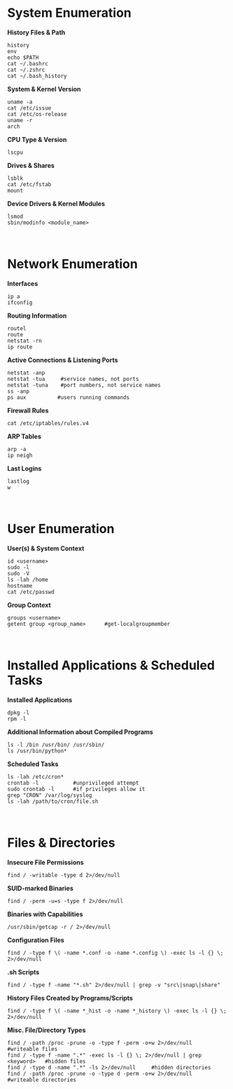 # System Enumeration

**History Files & Path**
```
history
env
echo $PATH
cat ~/.bashrc
cat ~/.zshrc
cat ~/.bash_history
```
**System & Kernel Version**
```
uname -a
cat /etc/issue
cat /etc/os-release
uname -r
arch
```
**CPU Type & Version**
```
lscpu
```
**Drives & Shares**
```
lsblk
cat /etc/fstab
mount
```
**Device Drivers & Kernel Modules**
```
lsmod 
sbin/modinfo <module_name>
```

<br>

# Network Enumeration

**Interfaces**
```
ip a 
ifconfig
```
**Routing Information**
```
routel
route
netstat -rn
ip route
```
**Active Connections & Listening Ports**
```
netstat -anp
netstat -tua     #service names, not ports
netstat -tuna    #port numbers, not service names
ss -anp
ps aux          #users running commands
```
**Firewall Rules**
```
cat /etc/iptables/rules.v4
```
**ARP Tables**
```
arp -a 
ip neigh
```
**Last Logins**
```
lastlog
w
```

<br>

# User Enumeration

**User(s) & System Context**
```
id <username>
sudo -l
sudo -V
ls -lah /home
hostname
cat /etc/passwd
```
**Group Context**
```
groups <username>
getent group <group_name>      #get-localgroupmember
```

<br>

# Installed Applications & Scheduled Tasks

**Installed Applications**
```
dpkg -l
rpm -l
```
**Additional Information about Compiled Programs**
```
ls -l /bin /usr/bin/ /usr/sbin/
ls /usr/bin/python* 
```
**Scheduled Tasks**
```
ls -lah /etc/cron*
crontab -l           #unprivileged attempt
sudo crontab -l      #if privileges allow it
grep "CRON" /var/log/syslog
ls -lah /path/to/cron/file.sh
```

<br>

# Files & Directories

**Insecure File Permissions**
```
find / -writable -type d 2>/dev/null
```
**SUID-marked Binaries**
```
find / -perm -u=s -type f 2>/dev/null
```
**Binaries with Capabilities**
```
/usr/sbin/getcap -r / 2>/dev/null
```
**Configuration Files**
```
find / -type f \( -name *.conf -o -name *.config \) -exec ls -l {} \; 2>/dev/null
```
**.sh Scripts**
```
find / -type f -name "*.sh" 2>/dev/null | grep -v "src\|snap\|share"
```
**History Files Created by Programs/Scripts**
```
find / -type f \( -name *_hist -o -name *_history \) -exec ls -l {} \; 2>/dev/null
```
**Misc. File/Directory Types**
```
find / -path /proc -prune -o -type f -perm -o+w 2>/dev/null    #writeable files
find / -type f -name ".*" -exec ls -l {} \; 2>/dev/null | grep <keyword>   #hidden files
find / -type d -name ".*" -ls 2>/dev/null     #hidden directories
find / -path /proc -prune -o -type d -perm -o+w 2>/dev/null    #writeable directories
```
